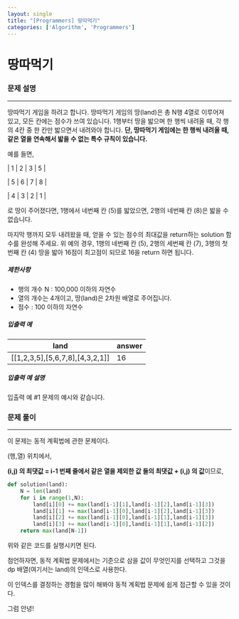 ```yaml
---
layout: single
title: "[Programmers] 땅따먹기"
categories: ['Algorithm', 'Programmers']
---
```


# 땅따먹기

### 문제 설명

---

땅따먹기 게임을 하려고 합니다. 땅따먹기 게임의 땅(land)은 총 N행 4열로 이루어져 있고, 모든 칸에는 점수가 쓰여 있습니다. 1행부터 땅을 밟으며 한 행씩 내려올 때, 각 행의 4칸 중 한 칸만 밟으면서 내려와야 합니다. **단, 땅따먹기 게임에는 한 행씩 내려올 때, 같은 열을 연속해서 밟을 수 없는 특수 규칙이 있습니다.**

예를 들면,

| 1 | 2 | 3 | 5 |

| 5 | 6 | 7 | 8 |

| 4 | 3 | 2 | 1 |

로 땅이 주어졌다면, 1행에서 네번째 칸 (5)를 밟았으면, 2행의 네번째 칸 (8)은 밟을 수 없습니다.

마지막 행까지 모두 내려왔을 때, 얻을 수 있는 점수의 최대값을 return하는 solution 함수를 완성해 주세요. 위 예의 경우, 1행의 네번째 칸 (5), 2행의 세번째 칸 (7), 3행의 첫번째 칸 (4) 땅을 밟아 16점이 최고점이 되므로 16을 return 하면 됩니다.

##### 제한사항

- 행의 개수 N : 100,000 이하의 자연수
- 열의 개수는 4개이고, 땅(land)은 2차원 배열로 주어집니다.
- 점수 : 100 이하의 자연수

##### 입출력 예

| land                            | answer |
| ------------------------------- | ------ |
| [[1,2,3,5],[5,6,7,8],[4,3,2,1]] | 16     |

##### 입출력 예 설명

입출력 예 #1
문제의 예시와 같습니다.



### 문제 풀이

---

이 문제는 동적 계획법에 관한 문제이다. 



(행,열) 위치에서, 

**(i,j) 의 최댓값 = i-1 번째 줄에서 같은 열을 제외한 값 들의 최댓값 + (i,j) 의 값**이므로, 

```python
def solution(land):
    N = len(land)
    for i in range(1,N):
        land[i][0] += max(land[i-1][1],land[i-1][2],land[i-1][3])
        land[i][1] += max(land[i-1][0],land[i-1][2],land[i-1][3])
        land[i][2] += max(land[i-1][0],land[i-1][1],land[i-1][3])
        land[i][3] += max(land[i-1][0],land[i-1][1],land[i-1][2])
    return max(land[N-1])
```

위와 같은 코드를 실행시키면 된다. 



첨언하자면, 동적 계획법 문제에서는 기준으로 삼을 값이 무엇인지를 선택하고 그것을 dp 배열(여기서는 land)의 인덱스로 사용한다. 

이 인덱스를 결정하는 경험을 많이 해봐야 동적 계획법 문제에 쉽게 접근할 수 있을 것이다. 



그럼 안녕!
